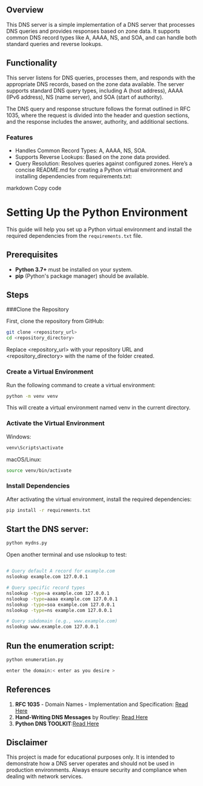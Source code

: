 ## Overview
This DNS server is a simple implementation of a DNS server that processes DNS queries and provides responses based on zone data. It supports common DNS record types like A, AAAA, NS, and SOA, and can handle both standard queries and reverse lookups.

## Functionality

This server listens for DNS queries, processes them, and responds with the appropriate DNS records, based on the zone data available. The server supports standard DNS query types, including A (host address), AAAA (IPv6 address), NS (name server), and SOA (start of authority).

The DNS query and response structure follows the format outlined in RFC 1035, where the request is divided into the header and question sections, and the response includes the answer, authority, and additional sections.

### Features
- Handles Common Record Types: A, AAAA, NS, SOA.
- Supports Reverse Lookups: Based on the zone data provided.
- Query Resolution: Resolves queries against configured zones.
Here’s a concise README.md for creating a Python virtual environment and installing dependencies from requirements.txt:

markdown
Copy code
# Setting Up the Python Environment

This guide will help you set up a Python virtual environment and install the required dependencies from the `requirements.txt` file. 

## Prerequisites

- **Python 3.7+** must be installed on your system.
- **pip** (Python's package manager) should be available.

## Steps

###Clone the Repository

First, clone the repository from GitHub:

```bash
git clone <repository_url>
cd <repository_directory>
```
Replace <repository_url> with your repository URL and <repository_directory> with the name of the folder created.
### Create a Virtual Environment
Run the following command to create a virtual environment:
```bash
python -m venv venv
```
This will create a virtual environment named venv in the current directory.
### Activate the Virtual Environment
Windows:
```bash
venv\Scripts\activate
```
macOS/Linux:
```bash
source venv/bin/activate
```
### Install Dependencies
After activating the virtual environment, install the required dependencies:

```bash
pip install -r requirements.txt
```
## Start the DNS server:

```bash
python mydns.py
```

Open another terminal and use nslookup to test:

```bash

# Query default A record for example.com
nslookup example.com 127.0.0.1

# Query specific record types
nslookup -type=a example.com 127.0.0.1
nslookup -type=aaaa example.com 127.0.0.1
nslookup -type=soa example.com 127.0.0.1
nslookup -type=ns example.com 127.0.0.1

# Query subdomain (e.g., www.example.com)
nslookup www.example.com 127.0.0.1
```
## Run the enumeration script:

```bash
python enumeration.py

enter the domain:< enter as you desire >
```
## References

1. **RFC 1035** - Domain Names - Implementation and Specification: [Read Here](https://datatracker.ietf.org/doc/html/rfc1035)  
2. **Hand-Writing DNS Messages** by Routley: [Read Here](https://routley.io/posts/hand-writing-dns-messages)
3. **Python DNS TOOLKIT**:[Read Here](https://pypi.org/project/dnspython/)


## Disclaimer
This project is made for educational purposes only. It is intended to demonstrate how a DNS server operates and should not be used in production environments. Always ensure security and compliance when dealing with network services.










